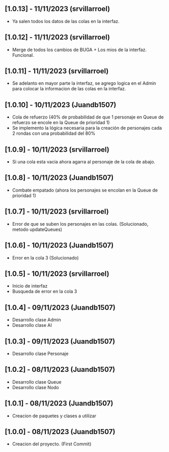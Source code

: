 ## [1.0.13] - 11/11/2023 (srvillarroel)

- Ya salen todos los datos de las colas en la interfaz.

## [1.0.12] - 11/11/2023 (srvillarroel)

- Merge de todos los cambios de BUGA + Los mios de la interfaz. Funcional. 

## [1.0.11] - 11/11/2023 (srvillarroel)

- Se adelanto en mayor parte la interfaz, se agrego logica en el Admin para colocar la informacion de las colas en la interfaz.

## [1.0.10] - 10/11/2023 (Juandb1507)

- Cola de refuerzo (40% de probabilidad de que 1 personaje en Queue de refuerzo se encole en la Queue de prioridad 1)
- Se implemento la lógica necesaria para la creación de personajes cada 2 rondas con una probabilidad del 80%

## [1.0.9] - 10/11/2023 (srvillarroel)

- Si una cola esta vacia ahora agarra al personaje de la cola de abajo. 

## [1.0.8] - 10/11/2023 (Juandb1507)

- Combate empatado (ahora los personajes se encolan en la Queue de prioridad 1)

## [1.0.7] - 10/11/2023 (srvillarroel)

- Error de que se suben los personajes en las colas. (Solucionado, metodo updateQueues)

## [1.0.6] - 10/11/2023 (Juandb1507)

- Error en la cola 3 (Solucionado)

## [1.0.5] - 10/11/2023 (srvillarroel)

- Inicio de interfaz 
- Busqueda de error en la cola 3

## [1.0.4] - 09/11/2023 (Juandb1507)

- Desarrollo clase Admin
- Desarrollo clase AI

## [1.0.3] - 09/11/2023 (Juandb1507)

- Desarrollo clase Personaje 

## [1.0.2] - 08/11/2023 (Juandb1507)

- Desarrollo clase Queue
- Desarrollo clase Nodo

## [1.0.1] - 08/11/2023 (Juandb1507)

- Creacion de paquetes y clases a utilizar 

## [1.0.0] - 08/11/2023 (Juandb1507)

- Creacion del proyecto. (First Commit)


